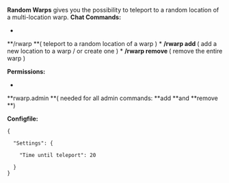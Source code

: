 **Random Warps** gives you the possibility to teleport to a random location of a multi-location warp.
**Chat Commands:**


* 
**/rwarp <warp> **( teleport to a random location of a warp )
* 
**/rwarp add <warp>** ( add a new location to a warp / or create one )
* 
**/rwarp remove <warp>** ( remove the entire warp )


**Permissions:**


* 
**rwarp.admin **( needed for all admin commands: **add **and **remove **)


**Configfile:**

````
{

  "Settings": {

    "Time until teleport": 20

  }
}
````